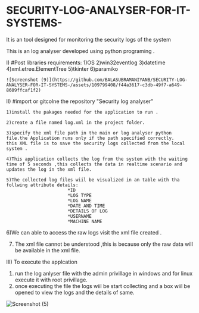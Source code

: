 # SECURITY-LOG-ANALYSER-FOR-IT-SYSTEMS-
It is an tool designed for monitoring the security logs of the system


This is an log analyser developed using python programing .

I) #Post libraries requirements:
    1)OS
    2)win32eventlog
    3)datetime
    4)xml.etree.ElementTree
    5)tkinter
    6)paramiko

    ![Screenshot (9)](https://github.com/BALASUBRAMANIYANB/SECURITY-LOG-ANALYSER-FOR-IT-SYSTEMS-/assets/109799408/f44a3617-c3db-49f7-a649-8609ffcaf1f2)

    
II) #import or gitcolne the repository "Security log analyser"

    1)install the pakages needed for the application to run .

    2)create a file named log.xml in the project folder.

    3)specify the xml file path in the main or log analyser python file.the Application runs only if the path specified correctly.
    this XML file is to save the security logs collected from the local system .

    4)This application collects the log from the system with the waiting time of 5 seconds ,this collects the data in realtime scenario and updates the log in the xml file.

    5)The collected log files wiil be visualized in an table with tha follwing attribute details:
                           *ID
                           *LOG TYPE
                           *LOG NAME
                           *DATE AND TIME
                           *DETAILS OF LOG 
                           *USERNAME
                           *MACHINE NAME
   6)We can able to access the raw logs visit the xml file created .

   7) The xml file cannot be understood ,this is because only the raw data will be available in the xml file.

      
III) To execute the applcation 

   1) run the log anlyser file with the admin privillage in windows and for linux execute it with root privillage.
   2) once executing the file the logs wiil be start collecting and a box wiil be opened to view the logs and the details of same.


![Screenshot (5)](https://github.com/BALASUBRAMANIYANB/SECURITY-LOG-ANALYSER-FOR-IT-SYSTEMS-/assets/109799408/13dcccc8-4e8d-4001-8932-71393e8a058a)
